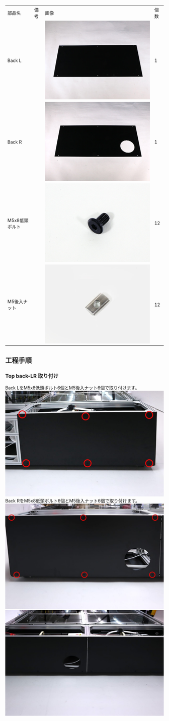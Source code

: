 <table class="packing-list">
    <tbody>
        <tr>
            <td>部品名</td>
            <td>備考</td>
            <td class="packing-img">画像</td>
            <td>個数</td>
        </tr>
        <tr>
            <td>Back L</td>
            <td></td>
            <td><img src="./images/packing/056.jpg" alt="Back L"/></td>
            <td>1</td>
        </tr>
        <tr>
            <td>Back R</td>
            <td></td>
            <td><img src="./images/packing/057.jpg" alt="Back R"/></td>
            <td>1</td>
        </tr>
        <tr>
            <td>M5x8低頭ボルト</td>
            <td></td>
            <td><img src="./images/packing/145.jpg" alt="M5x8低頭ボルト"/></td>
            <td>12</td>
        </tr>
        <tr>
            <td>M5後入ナット</td>
            <td></td>
            <td><img src="./images/packing/139.jpg" alt="M5後入ナット"/></td>
            <td>12</td>
        </tr>
    </tbody>
</table>

## 工程手順

### Top back-LR 取り付け
Back LをM5x8低頭ボルト6個とM5後入ナット6個で取り付けます。
<img src="./images/029/IMG_2108.jpg"/>
Back RをM5x8低頭ボルト6個とM5後入ナット6個で取り付けます。
<img src="./images/029/IMG_2111.jpg"/>
<img src="./images/029/IMG_2115.jpg"/>
